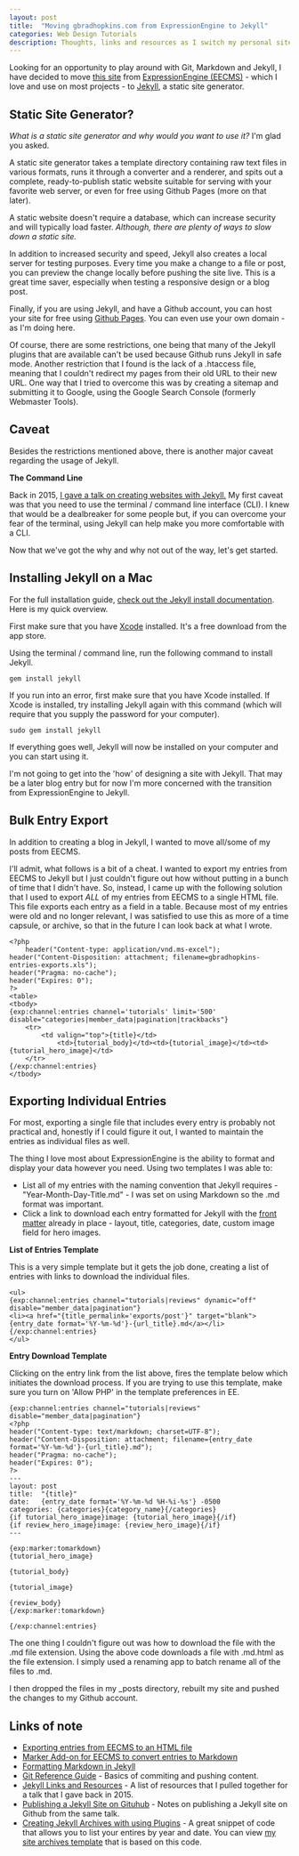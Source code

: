 ```yaml
---
layout: post
title:  "Moving gbradhopkins.com from ExpressionEngine to Jekyll"
categories: Web Design Tutorials
description: Thoughts, links and resources as I switch my personal site from EECMS to Jekyll
---
```


Looking for an opportunity to play around with Git, Markdown and Jekyll, I have decided to move [this site](http://gbradhopkins.com) from [ExpressionEngine (EECMS)](http://ellislab.com/expressionengine) - which I love and use on most projects - to [Jekyll](http://jekyllrb.com), a static site generator.

## Static Site Generator?

*What is a static site generator and why would you want to use it?* I'm glad you asked. 

A static site generator takes a template directory containing raw text files in various formats, runs it through a converter and a renderer, and spits out a complete, ready-to-publish static website suitable for serving with your favorite web server, or even for free using Github Pages (more on that later).

A static website doesn't require a database, which can increase security and will typically load faster. *Although, there are plenty of ways to slow down a static site.*

In addition to increased security and speed, Jekyll also creates a local server for testing purposes. Every time you make a change to a file or post, you can preview the change locally before pushing the site live. This is a great time saver, especially when testing a responsive design or a blog post.

Finally, if you are using Jekyll, and have a Github account, you can host your site for free using [Github Pages](https://pages.github.com). You can even use your own domain - as I'm doing here. 

Of course, there are some restrictions, one being that many of the Jekyll plugins that are available can't be used because Github runs Jekyll in safe mode. Another restriction that I found is the lack of a .htaccess file, meaning that I couldn't redirect my pages from their old URL to their new URL. One way that I tried to overcome this was by creating a sitemap and submitting it to Google, using the Google Search Console (formerly Webmaster Tools).

## Caveat

Besides the restrictions mentioned above, there is another major caveat regarding the usage of Jekyll. 

**The Command Line**

Back in 2015, [I gave a talk on creating websites with Jekyll.](http://epwebtech.com/events/2015/08/12/getting-started-with-jekyll.html) My first caveat was that you need to use the terminal / command line interface (CLI). I knew that would be a dealbreaker for some people but, if you can overcome your fear of the terminal, using Jekyll can help make you more comfortable with a CLI.

Now that we've got the why and why not out of the way, let's get started.

## Installing Jekyll on a Mac

For the full installation guide, [check out the Jekyll install documentation](https://jekyllrb.com/docs/installation/). Here is my quick overview.

First make sure that you have [Xcode](https://itunes.apple.com/us/app/xcode/id497799835) installed. It's a free download from the app store.

Using the terminal / command line, run the following command to install Jekyll.

`gem install jekyll`

If you run into an error, first make sure that you have Xcode installed. If Xcode is installed, try installing Jekyll again with this command (which will require that you supply the password for your computer).

`sudo gem install jekyll`

If everything goes well, Jekyll will now be installed on your computer and you can start using it.

I'm not going to get into the 'how' of designing a site with Jekyll. That may be a later blog entry but for now I'm more concerned with the transition from ExpressionEngine to Jekyll.

## Bulk Entry Export

In addition to creating a blog in Jekyll, I wanted to move all/some of my posts from EECMS.

I'll admit, what follows is a bit of a cheat. I wanted to export my entries from EECMS to Jekyll but I just couldn't figure out how without putting in a bunch of time that I didn't have. So, instead, I came up with the following solution that I used to export _ALL_ of my entries from EECMS to a single HTML file. This file exports each entry as a field in a table. Because most of my entries were old and no longer relevant, I was satisfied to use this as more of a time capsule, or archive, so that in the future I can look back at what I wrote.

```
<?php
    header("Content-type: application/vnd.ms-excel");
header("Content-Disposition: attachment; filename=gbradhopkins-entries-exports.xls");
header("Pragma: no-cache");
header("Expires: 0");
?>
<table>
<tbody>
{exp:channel:entries channel='tutorials' limit='500' disable="categories|member_data|pagination|trackbacks"}
    <tr>
	    <td valign="top">{title}</td>
            <td>{tutorial_body}</td><td>{tutorial_image}</td><td>{tutorial_hero_image}</td>
    </tr>
{/exp:channel:entries}
</tbody>
```

## Exporting Individual Entries

For most, exporting a single file that includes every entry is probably not practical and, honestly if I could figure it out, I wanted to maintain the entries as individual files as well.

The thing I love most about ExpressionEngine is the ability to format and display your data however you need. Using two templates I was able to:

- List all of my entries with the naming convention that Jekyll requires - "Year-Month-Day-Title.md" - I was set on using Markdown so the .md format was important.
- Click a link to download each entry formatted for Jekyll with the [front matter](https://pages.github.com) already in place - layout, title, categories, date, custom image field for hero images.

<strong>List of Entries Template</strong>

This is a very simple template but it gets the job done, creating a list of entries with links to download the individual files.

```
<ul>
{exp:channel:entries channel="tutorials|reviews" dynamic="off" disable="member_data|pagination"}
<li><a href="{title_permalink='exports/post'}" target="blank">{entry_date format='%Y-%m-%d'}-{url_title}.md</a></li>
{/exp:channel:entries}
</ul>
```

<strong>Entry Download Template</strong>

Clicking on the entry link from the list above, fires the template below which initiates the download process. If you are trying to use this template, make sure you turn on 'Allow PHP' in the template preferences in EE.

```
{exp:channel:entries channel="tutorials|reviews" disable="member_data|pagination"}
<?php
header("Content-type: text/markdown; charset=UTF-8");
header("Content-Disposition: attachment; filename={entry_date format='%Y-%m-%d'}-{url_title}.md");
header("Pragma: no-cache");
header("Expires: 0");
?>
---
layout: post
title:  "{title}"
date:   {entry_date format='%Y-%m-%d %H-%i-%s'} -0500
categories: {categories}{category_name}{/categories}
{if tutorial_hero_image}image: {tutorial_hero_image}{/if}
{if review_hero_image}image: {review_hero_image}{/if}
---

{exp:marker:tomarkdown}
{tutorial_hero_image}

{tutorial_body}

{tutorial_image}

{review_body}
{/exp:marker:tomarkdown}

{/exp:channel:entries}
```

The one thing I couldn't figure out was how to download the file with the .md file extension. Using the above code downloads a file with .md.html as the file extension. I simply used a renaming app to batch rename all of the files to .md.

I then dropped the files in my _posts directory, rebuilt my site and pushed the changes to my Github account.

## Links of note

- [Exporting entries from EECMS to an HTML file](https://expressionengine.stackexchange.com/questions/515/what-is-the-best-method-for-exporting-channel-entries-as-a-spreadsheet)
- [Marker Add-on for EECMS to convert entries to Markdown](https://devot-ee.com/add-ons/marker)
- [Formatting Markdown in Jekyll](https://milanaryal.com/writing-and-formatting-with-markdown/)
- [Git Reference Guide](http://gitref.org/basic/#add) - Basics of commiting and pushing content.
- [Jekyll Links and Resources](http://epwebtech.com/blog/2015/08/17/jekyll-resources-and-links.html) - A list of resources that I pulled together for a talk that I gave back in 2015.
- [Publishing a Jekyll Site on Gituhub](http://epwebtech.com/blog/2015/08/18/publishing-site-to-github.html) - Notes on publishing a Jekyll site on Github from the same talk.
- [Creating Jekyll Archives with using Plugins](http://reyhan.org/2013/03/jekyll-archive-without-plugins.html) - A great snippet of code that allows you to list your entires by year and date. You can view [my site archives template](http://reyhan.org/2013/03/jekyll-archive-without-plugins.html) that is based on this code.